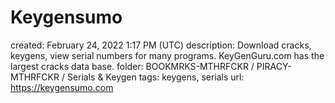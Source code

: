 # Keygensumo

created: February 24, 2022 1:17 PM (UTC)
description: Download cracks, keygens, view serial numbers for many programs. KeyGenGuru.com has the largest cracks data base.
folder: BOOKMRKS-MTHRFCKR / PIRACY-MTHRFCKR / Serials & Keygen
tags: keygens, serials
url: https://keygensumo.com